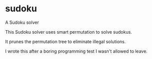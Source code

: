 sudoku
======

A Sudoku solver

This Sudoku solver uses smart permutation to solve sudokus.

It prunes the permutation tree to eliminate illegal solutions.

I wrote this after a boring programming test I wasn't allowed to leave.
